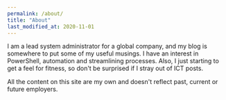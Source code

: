 ```yaml
---
permalink: /about/
title: "About"
last_modified_at: 2020-11-01
---
```


I am a lead system administrator for a global company, and my blog is somewhere to put some of my useful musings. I have an interest in PowerShell, automation and streamlining processes. Also, I just starting to get a feel for fitness, so don't be surprised if I stray out of ICT posts.

All the content on this site are my own and doesn't reflect past, current or future employers.
